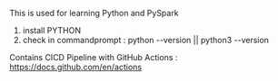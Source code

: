 This is used for learning Python and PySpark
1) install PYTHON 
2) check in commandprompt : python --version || python3 --version


Contains CICD Pipeline with GitHub Actions : https://docs.github.com/en/actions
